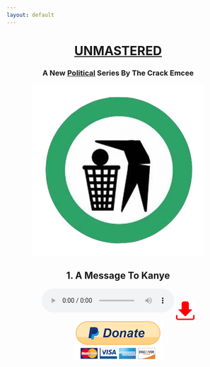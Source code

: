 ```yaml
---
layout: default
---
```

<center>
<a href="https://en.wikipedia.org/wiki/Audio_mastering">
<h1> <u>UNMASTERED </u></h1>
</a>
<h3> A New <a href="https://reason.com/blog/2018/04/27/black-people-dont-have-to-be-democrats"><u>Political</u></a> Series By The Crack Emcee</h3>
  <a href="https://www.nationalreview.com/2010/12/can-conservatives-win-back-arts-andrew-klavan/">
<img src="images/logo.png" align='center'>
    </a>

</center>

<center>
<h2> 1. A Message To Kanye </h2>

<audio controls>
  <source src="music/kayne.mp3" type="audio/mpeg">
  <source src="music/kayne.ogg" type="audio/ogg">
</audio>

<a href="music/kayne.mp3" download>
<img src="images/download.png" align='center' height="42" width="42">
</a>

<a href="#">
<img src="images/paypal.png" align='center'>
</a>


</center>



